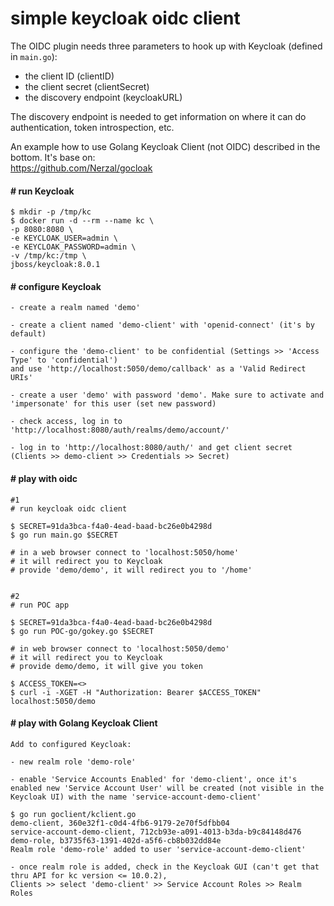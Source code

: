 # simple keycloak oidc client 

The OIDC plugin needs three parameters to hook up with Keycloak (defined in `main.go`): 

- the client ID (clientID)
- the client secret (clientSecret)
- the discovery endpoint (keycloakURL)  

The discovery endpoint is needed to get information on where it can do authentication, token introspection, etc.

An example how to use Golang Keycloak Client (not OIDC) described in the bottom. It's base on:  
https://github.com/Nerzal/gocloak

#### # run Keycloak

```
$ mkdir -p /tmp/kc
$ docker run -d --rm --name kc \
-p 8080:8080 \
-e KEYCLOAK_USER=admin \
-e KEYCLOAK_PASSWORD=admin \
-v /tmp/kc:/tmp \
jboss/keycloak:8.0.1
```

#### # configure Keycloak
```
- create a realm named 'demo'

- create a client named 'demo-client' with 'openid-connect' (it's by default)

- configure the 'demo-client' to be confidential (Settings >> 'Access Type' to 'confidential') 
and use 'http://localhost:5050/demo/callback' as a 'Valid Redirect URIs'

- create a user 'demo' with password 'demo'. Make sure to activate and 'impersonate' for this user (set new password)

- check access, log in to 'http://localhost:8080/auth/realms/demo/account/'

- log in to 'http://localhost:8080/auth/' and get client secret (Clients >> demo-client >> Credentials >> Secret)
```

#### # play with oidc
```
#1 
# run keycloak oidc client

$ SECRET=91da3bca-f4a0-4ead-baad-bc26e0b4298d
$ go run main.go $SECRET

# in a web browser connect to 'localhost:5050/home'
# it will redirect you to Keycloak
# provide 'demo/demo', it will redirect you to '/home'


#2 
# run POC app

$ SECRET=91da3bca-f4a0-4ead-baad-bc26e0b4298d
$ go run POC-go/gokey.go $SECRET

# in web browser connect to 'localhost:5050/demo'
# it will redirect you to Keycloak
# provide demo/demo, it will give you token

$ ACCESS_TOKEN=<>
$ curl -i -XGET -H "Authorization: Bearer $ACCESS_TOKEN" localhost:5050/demo
```

#### # play with Golang Keycloak Client

```
Add to configured Keycloak:

- new realm role 'demo-role'

- enable 'Service Accounts Enabled' for 'demo-client', once it's enabled new 'Service Account User' will be created (not visible in the Keycloak UI) with the name 'service-account-demo-client'

$ go run goclient/kclient.go
demo-client, 360e32f1-c0d4-4fb6-9179-2e70f5dfbb04
service-account-demo-client, 712cb93e-a091-4013-b3da-b9c84148d476
demo-role, b3735f63-1391-402d-a5f6-cb8b032dd84e
Realm role 'demo-role' added to user 'service-account-demo-client'

- once realm role is added, check in the Keycloak GUI (can't get that thru API for kc version <= 10.0.2), 
Clients >> select 'demo-client' >> Service Account Roles >> Realm Roles
```
